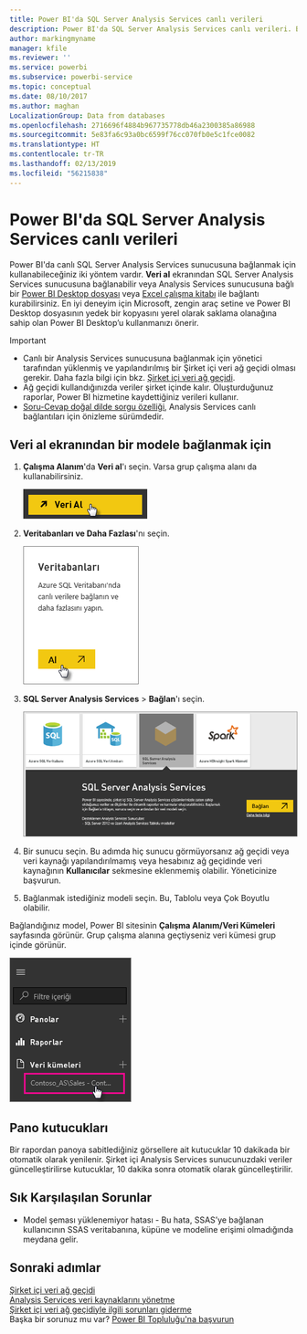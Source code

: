 ```yaml
---
title: Power BI'da SQL Server Analysis Services canlı verileri
description: Power BI'da SQL Server Analysis Services canlı verileri. Bu işlem, kurumsal ağ geçidi için yapılandırılmış olan veri kaynağı aracılığıyla gerçekleştirilir.
author: markingmyname
manager: kfile
ms.reviewer: ''
ms.service: powerbi
ms.subservice: powerbi-service
ms.topic: conceptual
ms.date: 08/10/2017
ms.author: maghan
LocalizationGroup: Data from databases
ms.openlocfilehash: 2716696f4884b967735778db46a2300385a86988
ms.sourcegitcommit: 5e83fa6c93a0bc6599f76cc070fb0e5c1fce0082
ms.translationtype: HT
ms.contentlocale: tr-TR
ms.lasthandoff: 02/13/2019
ms.locfileid: "56215838"
---
```

# <a name="sql-server-analysis-services-live-data-in-power-bi"></a>Power BI'da SQL Server Analysis Services canlı verileri
Power BI'da canlı SQL Server Analysis Services sunucusuna bağlanmak için kullanabileceğiniz iki yöntem vardır. **Veri al** ekranından SQL Server Analysis Services sunucusuna bağlanabilir veya Analysis Services sunucusuna bağlı bir [Power BI Desktop dosyası](service-desktop-files.md) veya [Excel çalışma kitabı](service-excel-workbook-files.md) ile bağlantı kurabilirsiniz. En iyi deneyim için Microsoft, zengin araç setine ve Power BI Desktop dosyasının yedek bir kopyasını yerel olarak saklama olanağına sahip olan Power BI Desktop’u kullanmanızı önerir.

 >[!IMPORTANT]
 >* Canlı bir Analysis Services sunucusuna bağlanmak için yönetici tarafından yüklenmiş ve yapılandırılmış bir Şirket içi veri ağ geçidi olması gerekir. Daha fazla bilgi için bkz. [Şirket içi veri ağ geçidi](service-gateway-onprem.md).
 >* Ağ geçidi kullandığınızda veriler şirket içinde kalır.  Oluşturduğunuz raporlar, Power BI hizmetine kaydettiğiniz verileri kullanır. 
 >* [Soru-Cevap doğal dilde sorgu özelliği](service-q-and-a-direct-query.md), Analysis Services canlı bağlantıları için önizleme sürümdedir.

## <a name="to-connect-to-a-model-from-get-data"></a>Veri al ekranından bir modele bağlanmak için
1. **Çalışma Alanım**'da **Veri al**'ı seçin. Varsa grup çalışma alanı da kullanabilirsiniz.
   
   ![](media/sql-server-analysis-services-tabular-data/connecttoas_getdatabutton.png)
2. **Veritabanları ve Daha Fazlası**'nı seçin.
   
   ![](media/sql-server-analysis-services-tabular-data/connecttoas_getdata_1.png)
3. **SQL Server Analysis Services** > **Bağlan**'ı seçin. 
   
   ![](media/sql-server-analysis-services-tabular-data/connecttoas_getdata_2.png)
4. Bir sunucu seçin. Bu adımda hiç sunucu görmüyorsanız ağ geçidi veya veri kaynağı yapılandırılmamış veya hesabınız ağ geçidinde veri kaynağının **Kullanıcılar** sekmesine eklenmemiş olabilir. Yöneticinize başvurun.
5. Bağlanmak istediğiniz modeli seçin. Bu, Tablolu veya Çok Boyutlu olabilir.

Bağlandığınız model, Power BI sitesinin **Çalışma Alanım/Veri Kümeleri** sayfasında görünür. Grup çalışma alanına geçtiyseniz veri kümesi grup içinde görünür.

![](media/sql-server-analysis-services-tabular-data/connecttoas_dataset_5.png)

## <a name="dashboard-tiles"></a>Pano kutucukları
Bir rapordan panoya sabitlediğiniz görsellere ait kutucuklar 10 dakikada bir otomatik olarak yenilenir. Şirket içi Analysis Services sunucunuzdaki veriler güncelleştirilirse kutucuklar, 10 dakika sonra otomatik olarak güncelleştirilir.

## <a name="common-issues"></a>Sık Karşılaşılan Sorunlar

* Model şeması yüklenemiyor hatası - Bu hata, SSAS’ye bağlanan kullanıcının SSAS veritabanına, küpüne ve modeline erişimi olmadığında meydana gelir.

## <a name="next-steps"></a>Sonraki adımlar
[Şirket içi veri ağ geçidi](service-gateway-onprem.md)  
[Analysis Services veri kaynaklarını yönetme](service-gateway-enterprise-manage-ssas.md)  
[Şirket içi veri ağ geçidiyle ilgili sorunları giderme](service-gateway-onprem-tshoot.md)  
Başka bir sorunuz mu var? [Power BI Topluluğu'na başvurun](http://community.powerbi.com/)